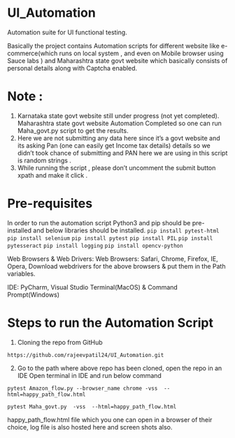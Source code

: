 # UI_Automation

Automation suite for UI functional testing.

Basically the project contains Automation scripts for different website like  e-commerce(which runs on local system , and even on Mobile browser using Sauce labs ) and Maharashtra state govt website which basically consists of personal details along with Captcha enabled.

# Note :
1.	Karnataka state govt website still under progress (not yet completed).
Maharashtra   state govt website Automation Completed so one can run Maha_govt.py script to get the results.
2.	Here we are not submitting any data here since it’s a govt website and its asking Pan (one can easily get Income tax details) details so we didn’t took chance of submitting and PAN here we are using in this script is random strings .
3.	While running the script , please don’t uncomment the submit button xpath and make it click .


# Pre-requisites 
In order to run the automation script Python3 and pip should be pre-installed  and below libraries should be installed.
  ```pip install pytest-html```
  ```pip install selenium```
  ```pip install pytest```
  ```pip install PIL```
  ```pip install pytesseract```
  ```pip install logging```
  ```pip install opencv-python```
     
 Web Browsers & Web Drivers: Web Browsers: Safari, Chrome, Firefox, IE, Opera, Download webdrivers for the above browsers & put them in the Path variables.

 IDE: PyCharm, Visual Studio Terminal(MacOS) & Command Prompt(Windows)

# Steps to run the Automation Script
1. Cloning the repo from GitHub
  ```
  https://github.com/rajeevpatil24/UI_Automation.git
  ```
2. Go to the path where above repo has been cloned, open the repo in an IDE Open terminal in IDE and run below command

  ```
  pytest Amazon_flow.py --browser_name chrome -vss  --html=happy_path_flow.html
  ```
  ```
  pytest Maha_govt.py  -vss  --html=happy_path_flow.html
  ```
  
happy_path_flow.html file which you one can open in a browser of their choice, log file is also hosted here and screen shots also.

